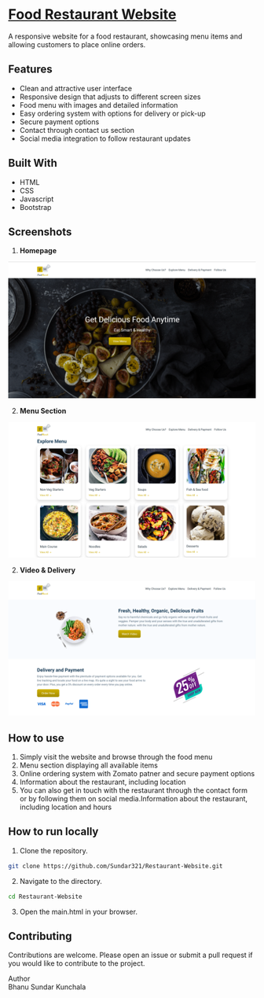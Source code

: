 # [Food Restaurant Website](https://restaurant-website-bhanu.vercel.app/)
A responsive website for a food restaurant, showcasing menu items and allowing customers to place online orders.

## Features
* Clean and attractive user interface
* Responsive design that adjusts to different screen sizes
* Food menu with images and detailed information
* Easy ordering system with options for delivery or pick-up
* Secure payment options
* Contact through contact us section  
* Social media integration to follow restaurant updates

## Built With
* HTML
* CSS
* Javascript 
* Bootstrap

## Screenshots
1. **Homepage**  


![image](https://github.com/Sundar321/Restaurant-Website/blob/main/Screenshots/Homepage.png)

2. **Menu Section**  


![image](https://github.com/Sundar321/Restaurant-Website/blob/main/Screenshots/menu%20Section.png)

2. **Video & Delivery**  


![image](https://github.com/Sundar321/Restaurant-Website/blob/main/Screenshots/Video%20and%20Order%20Section.png)


## How to use  
1. Simply visit the website and browse through the food menu    
2. Menu section displaying all available items  
3. Online ordering system with Zomato patner and secure payment options  
4. Information about the restaurant, including location   
5. You can also get in touch with the restaurant through the contact form or by following them on social media.Information about the restaurant, including location and hours    

## How to run locally
1. Clone the repository.  
```bash
git clone https://github.com/Sundar321/Restaurant-Website.git
```

2. Navigate to the directory.
```bash
cd Restaurant-Website

```

3. Open the main.html in your browser.

## Contributing 
Contributions are welcome. Please open an issue or submit a pull request if you would like to contribute to the project.


Author  
Bhanu Sundar Kunchala



